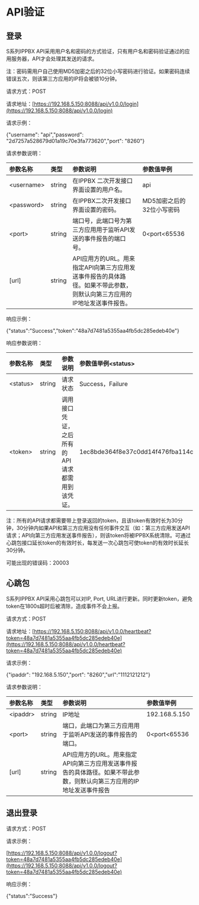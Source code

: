 # API验证

## 登录

S系列IPPBX API采用用户名和密码的方式验证，只有用户名和密码验证通过的应用服务器，API才会处理其发送的请求。

注：密码需用户自己使用MD5加密之后的32位小写密码进行验证。如果密码连续错误五次，则该第三方应用的IP将会被锁10分钟。

请求方式：POST

请求地址：[https://192.168.5.150:8088/api/v1.0.0/login](https://192.168.5.150:8088/api/v1.0.0/login)

请求示例：

{"username": "api","password": "2d7257a528679d01a19c70e3fa773620","port": "8260"}

请求参数说明：

| 参数名称 | 类型 | 参数说明 | 参数值举例 |
| :--- | :--- | :--- | :--- |
| &lt;username&gt; | string | 在IPPBX 二次开发接口界面设置的用户名。 | api |
| &lt;password&gt; | string | 在IPPBX二次开发接口界面设置的密码。 | MD5加密之后的32位小写密码 |
| &lt;port&gt; | string | 端口号，此端口号为第三方应用用于监听API发送的事件报告的端口号。 | 0&lt;port&lt;65536 |
| \[url\] | string | API应用方的URL。用来指定API向第三方应用发送事件报告的具体路径。如果不带此参数，则默认向第三方应用的IP地址发送事件报告。 |  |

响应示例：

{"status":"Success","token":"48a7d7481a5355aa4fb5dc285edeb40e"}

响应参数说明：

| 参数名称 | 类型 | 参数说明 | 参数值举例&lt;status&gt; |
| :--- | :--- | :--- | :--- |
| &lt;status&gt; | string | 请求状态 | Success，Failure |
| &lt;token&gt; | string | 调用接口凭证，之后所有的API请求都需用到该凭证。 | 1ec8bde364f8e37c0dd14f476fba114c |

注：所有的API请求都需要带上登录返回的token，且该token有效时长为30分钟，30分钟内如果API和第三方应用没有任何事件交互（如：第三方应用发送API请求；API向第三方应用发送事件报告），则该token将被IPPBX系统清除。可通过心跳包接口延长token的有效时长，每发送一次心跳包可使token的有效时长延长30分钟。

可能出现的错误码：20003

## 心跳包

S系列IPPBX API采用心跳包可以对IP, Port, URL进行更新。同时更新token，避免token在1800s超时后被清除，造成事件不会上报。

请求方式：POST

请求地址：[https://192.168.5.150:8088/api/v1.0.0/heartbeat?token=48a7d7481a5355aa4fb5dc285edeb40e](https://192.168.5.150:8088/api/v1.0.0/heartbeat?token=48a7d7481a5355aa4fb5dc285edeb40e)

请求示例：

{"ipaddr": "192.168.5.150","port": "8260","url":"1112121212"}

请求参数说明：

| 参数名称 | 类型 | 参数说明 | 参数值举例 |
| :--- | :--- | :--- | :--- |
| &lt;ipaddr&gt; | string | IP地址 | 192.168.5.150 |
| &lt;port&gt; | string | 端口，此端口为第三方应用用于监听API发送的事件报告的端口。 | 0&lt;port&lt;65536 |
| \[url\] | string | API应用方的URL。用来指定API向第三方应用发送事件报告的具体路径。如果不带此参数，则默认向第三方应用的IP地址发送事件报告 |  |

## 退出登录

请求方式：POST

请求示例：

[https://192.168.5.150:8088/api/v1.0.0/logout?token=48a7d7481a5355aa4fb5dc285edeb40e](https://192.168.5.150:8088/api/v1.0.0/logout?token=48a7d7481a5355aa4fb5dc285edeb40e)

响应示例：

{"status":"Success"}

